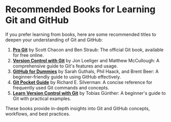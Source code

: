 # Recommended Books for Learning Git and GitHub

If you prefer learning from books, here are some recommended titles to deepen your understanding of Git and GitHub:

1. **[Pro Git](https://git-scm.com/book/en/v2)** by Scott Chacon and Ben Straub: The official Git book, available for free online.
2. **[Version Control with Git](https://www.oreilly.com/library/view/version-control-with/9781449345037/)** by Jon Loeliger and Matthew McCullough: A comprehensive guide to Git's features and usage.
3. **[GitHub for Dummies](https://www.dummies.com/programming/github/)** by Sarah Guthals, Phil Haack, and Brent Beer: A beginner-friendly guide to using GitHub effectively.
4. **[Git Pocket Guide](http://shop.oreilly.com/product/0636920024972.do)** by Richard E. Silverman: A concise reference for frequently used Git commands and concepts.
5. **[Learn Version Control with Git](https://www.amazon.com/Learn-Version-Control-Git-step/dp/1539343729)** by Tobias Günther: A beginner's guide to Git with practical examples.

These books provide in-depth insights into Git and GitHub concepts, workflows, and best practices.
